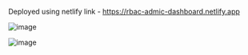 Deployed using netlify link - https://rbac-admic-dashboard.netlify.app

![image](https://github.com/user-attachments/assets/7d3fcdcd-ea64-4150-a2b4-e80afea9f648)

![image](https://github.com/user-attachments/assets/1dbfe880-881c-475c-bc23-da8c20671063)

